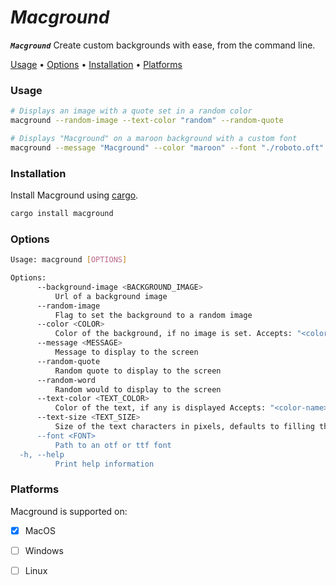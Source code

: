 # _Macground_

***`Macground`*** Create custom backgrounds with ease, from the command line. 
<p>
    <a href="#usage">Usage</a> •
    <a href="#options">Options</a> •
    <a href="#installation">Installation</a> •
    <a href="#platforms">Platforms</a> 
</p>


### Usage

```bash
# Displays an image with a quote set in a random color
macground --random-image --text-color "random" --random-quote

# Displays "Macground" on a maroon background with a custom font
macground --message "Macground" --color "maroon" --font "./roboto.oft"
```


### Installation
Install Macground using [cargo](https://doc.rust-lang.org/cargo/getting-started/installation.html).
```bash
cargo install macground
```

### Options
```bash
Usage: macground [OPTIONS]

Options:
      --background-image <BACKGROUND_IMAGE>
          Url of a background image
      --random-image
          Flag to set the background to a random image
      --color <COLOR>
          Color of the background, if no image is set. Accepts: "<color-name>" | "rgb(...)" | "#FFAAEE" | "hsl(...)" | "random"
      --message <MESSAGE>
          Message to display to the screen
      --random-quote
          Random quote to display to the screen
      --random-word
          Random would to display to the screen
      --text-color <TEXT_COLOR>
          Color of the text, if any is displayed Accepts: "<color-name>" | "rgb(...)" | "#FFAAEE" | "hsl(...)" | "random"
      --text-size <TEXT_SIZE>
          Size of the text characters in pixels, defaults to filling the text's parent
      --font <FONT>
          Path to an otf or ttf font
  -h, --help
          Print help information
``` 

### Platforms
Macground is supported on:
- [x] MacOS 
- [ ] Windows
- [ ] Linux 


